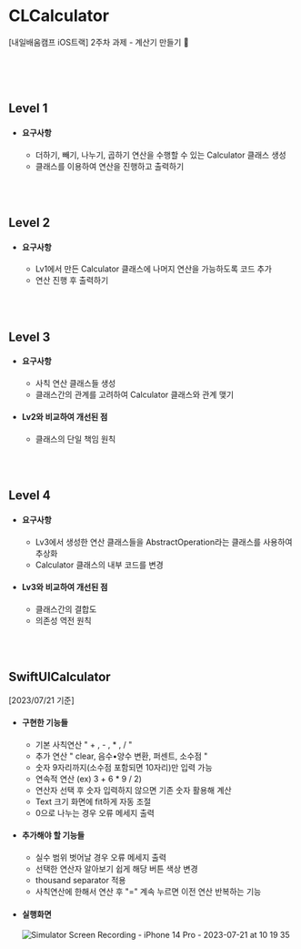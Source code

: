 # CLCalculator
[내일배움캠프 iOS트랙] 2주차 과제 - 계산기 만들기 🧮

<br><br><br>

## Level 1
- #### 요구사항
  - 더하기, 빼기, 나누기, 곱하기 연산을 수행할 수 있는 Calculator 클래스 생성
  - 클래스를 이용하여 연산을 진행하고 출력하기  

<br><br>

## Level 2
- #### 요구사항
  - Lv1에서 만든 Calculator 클래스에 나머지 연산을 가능하도록 코드 추가
  - 연산 진행 후 출력하기

<br><br>

## Level 3
- #### 요구사항
  - 사칙 연산 클래스들 생성
  - 클래스간의 관계를 고려하여 Calculator 클래스와 관계 맺기

- #### Lv2와 비교하여 개선된 점
  - 클래스의 단일 책임 원칙

<br><br>

## Level 4
- #### 요구사항
  - Lv3에서 생성한 연산 클래스들을 AbstractOperation라는 클래스를 사용하여 추상화
  - Calculator 클래스의 내부 코드를 변경

- #### Lv3와 비교하여 개선된 점
  - 클래스간의 결합도
  - 의존성 역전 원칙

<br><br>

## SwiftUICalculator
[2023/07/21 기준]

- #### 구현한 기능들 
  - 기본 사칙연산 " + ,  - ,  * , /  " 
  - 추가 연산 " clear, 음수•양수 변환, 퍼센트, 소수점 " 
  - 숫자 9자리까지(소수점 포함되면 10자리)만 입력 가능 
  - 연속적 연산 (ex) 3 + 6 * 9 / 2)
  - 연산자 선택 후 숫자 입력하지 않으면 기존 숫자 활용해 계산
  - Text 크기 화면에 fit하게 자동 조절
  - 0으로 나누는 경우 오류 메세지 출력

- #### 추가해야 할 기능들
  - 실수 범위 벗어날 경우 오류 메세지 출력
  - 선택한 연산자 알아보기 쉽게 해당 버튼 색상 변경
  - thousand separator 적용
  - 사칙연산에 한해서 연산 후 "=" 계속 누르면 이전 연산 반복하는 기능

- #### 실행화면
  ![Simulator Screen Recording - iPhone 14 Pro - 2023-07-21 at 10 19 35](https://github.com/LeeJaeheee/CLCalculator/assets/74818845/14433fb9-482f-46b3-8dcd-75d68143f6aa)


<br><br>
